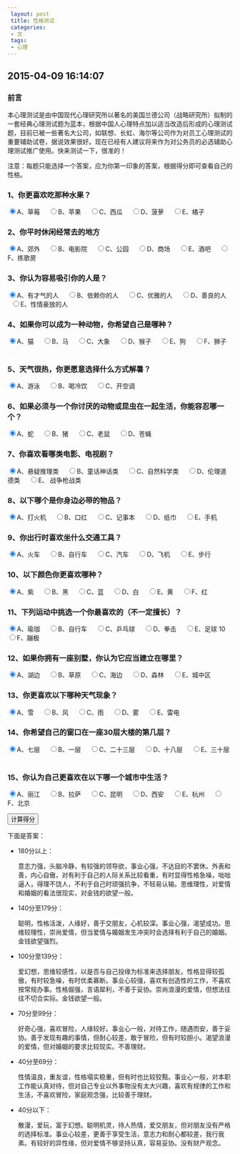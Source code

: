 ```yaml
---
 layout: post
 title: 性格测试
 categories:
 - 文
 tags:
 - 心理
---
```


## 2015-04-09 16:14:07

### 前言

本心理测试是由中国现代心理研究所以著名的美国兰德公司（战略研究所）拟制的一套经典心理测试题为蓝本，根据中国人心理特点加以适当改造后形成的心理测试题，目前已被一些著名大公司，如联想、长虹、海尔等公司作为对员工心理测试的重要辅助试卷，据说效果很好。现在已经有人建议将来作为对公务员的必选辅助心理测试推广使用。快来测试一下，很准的！

注意：每题只能选择一个答案，应为你第一印象的答案，根据得分即可查看自己的性格。

### 1、你更喜欢吃那种水果？

<input type="radio" name="Q1" value="2" checked="checked"/>A、草莓 &nbsp; &nbsp;
<input type="radio" name="Q1" value="3" />B、苹果 &nbsp; &nbsp;
<input type="radio" name="Q1" value="5" />C、西瓜 &nbsp; &nbsp;
<input type="radio" name="Q1" value="10" />D、菠萝 &nbsp; &nbsp;
<input type="radio" name="Q1" value="15" />E、橘子 &nbsp; &nbsp;

### 2、你平时休闲经常去的地方

<input type="radio" name="Q2" value="2" checked="checked"/>A、郊外 &nbsp; &nbsp;
<input type="radio" name="Q2" value="3" />B、电影院 &nbsp; &nbsp;
<input type="radio" name="Q2" value="5" />C、公园 &nbsp; &nbsp;
<input type="radio" name="Q2" value="10" />D、商场 &nbsp; &nbsp;
<input type="radio" name="Q2" value="15" />E、酒吧 &nbsp; &nbsp;
<input type="radio" name="Q2" value="20" />F、练歌房 &nbsp; &nbsp;

### 3、你认为容易吸引你的人是？

<input type="radio" name="Q3" value="2" checked="checked"/>A、有才气的人 &nbsp; &nbsp;
<input type="radio" name="Q3" value="3" />B、依赖你的人 &nbsp; &nbsp;
<input type="radio" name="Q3" value="5" />C、优雅的人 &nbsp; &nbsp;
<input type="radio" name="Q3" value="10" />D、善良的人 &nbsp; &nbsp;
<input type="radio" name="Q3" value="15" />E、性情豪放的人 &nbsp; &nbsp;

### 4、如果你可以成为一种动物，你希望自己是哪种？

<input type="radio" name="Q4" value="2" checked="checked"/>A、猫 &nbsp; &nbsp;
<input type="radio" name="Q4" value="3" />B、马 &nbsp; &nbsp;
<input type="radio" name="Q4" value="5" />C、大象 &nbsp; &nbsp;
<input type="radio" name="Q4" value="10" />D、猴子 &nbsp; &nbsp;
<input type="radio" name="Q4" value="15" />E、狗 &nbsp; &nbsp;
<input type="radio" name="Q4" value="20" />F、狮子 &nbsp; &nbsp;

### 5、天气很热，你更愿意选择什么方式解暑？

<input type="radio" name="Q5" value="5" checked="checked"/>A、游泳 &nbsp; &nbsp;
<input type="radio" name="Q5" value="10" />B、喝冷饮 &nbsp; &nbsp;
<input type="radio" name="Q5" value="15" />C、开空调 &nbsp; &nbsp;

### 6、如果必须与一个你讨厌的动物或昆虫在一起生活，你能容忍哪一个？

<input type="radio" name="Q6" value="2" checked="checked"/>A、蛇 &nbsp; &nbsp;
<input type="radio" name="Q6" value="5" />B、猪 &nbsp; &nbsp;
<input type="radio" name="Q6" value="10" />C、老鼠 &nbsp; &nbsp;
<input type="radio" name="Q6" value="15" />D、苍蝇 &nbsp; &nbsp;

### 7、你喜欢看哪类电影、电视剧？

<input type="radio" name="Q7" value="2" checked="checked"/>A、悬疑推理类 &nbsp; &nbsp;
<input type="radio" name="Q7" value="3" />B、童话神话类 &nbsp; &nbsp;
<input type="radio" name="Q7" value="5" />C、自然科学类 &nbsp; &nbsp;
<input type="radio" name="Q7" value="10" />D、伦理道德类 &nbsp; &nbsp;
<input type="radio" name="Q7" value="15" />E、 战争枪战类 &nbsp; &nbsp;

### 8、以下哪个是你身边必带的物品？

<input type="radio" name="Q8" value="2" checked="checked"/>A、打火机 &nbsp; &nbsp;
<input type="radio" name="Q8" value="2" />B、口红 &nbsp; &nbsp;
<input type="radio" name="Q8" value="3" />C、记事本 &nbsp; &nbsp;
<input type="radio" name="Q8" value="5" />D、纸巾 &nbsp; &nbsp;
<input type="radio" name="Q8" value="10" />E、手机 &nbsp; &nbsp;

### 9、你出行时喜欢坐什么交通工具？

<input type="radio" name="Q9" value="2" checked="checked"/>A、火车 &nbsp; &nbsp;
<input type="radio" name="Q9" value="3" />B、自行车 &nbsp; &nbsp;
<input type="radio" name="Q9" value="5" />C、汽车 &nbsp; &nbsp;
<input type="radio" name="Q9" value="10" />D、飞机 &nbsp; &nbsp;
<input type="radio" name="Q9" value="15" />E、步行 &nbsp; &nbsp;

### 10、以下颜色你更喜欢哪种？

<input type="radio" name="Q10" value="2" checked="checked"/>A、紫 &nbsp; &nbsp;
<input type="radio" name="Q10" value="3" />B、黑 &nbsp; &nbsp;
<input type="radio" name="Q10" value="5" />C、蓝 &nbsp; &nbsp;
<input type="radio" name="Q10" value="8" />D、白 &nbsp; &nbsp;
<input type="radio" name="Q10" value="12" />E、黄 &nbsp; &nbsp;
<input type="radio" name="Q10" value="15" />F、红 &nbsp; &nbsp;

### 11、下列运动中挑选一个你最喜欢的（不一定擅长）？

<input type="radio" name="Q11" value="2" checked="checked"/>A、瑜珈 &nbsp; &nbsp;
<input type="radio" name="Q11" value="3" />B、自行车 &nbsp; &nbsp;
<input type="radio" name="Q11" value="5" />C、乒乓球 &nbsp; &nbsp;
<input type="radio" name="Q11" value="8" />D、拳击 &nbsp; &nbsp;
<input type="radio" name="Q11" value="10" />E、足球 10 &nbsp; &nbsp;
<input type="radio" name="Q11" value="15" />F、蹦极 &nbsp; &nbsp;

### 12、如果你拥有一座别墅，你认为它应当建立在哪里？

<input type="radio" name="Q12" value="2" checked="checked"/>A、湖边 &nbsp; &nbsp;
<input type="radio" name="Q12" value="3" />B、草原 &nbsp; &nbsp;
<input type="radio" name="Q12" value="5" />C、海边 &nbsp; &nbsp;
<input type="radio" name="Q12" value="10" />D、森林 &nbsp; &nbsp;
<input type="radio" name="Q12" value="15" />E、城中区 &nbsp; &nbsp;

### 13、你更喜欢以下哪种天气现象？

<input type="radio" name="Q13" value="2" checked="checked"/>A、雪 &nbsp; &nbsp;
<input type="radio" name="Q13" value="3" />B、风 &nbsp; &nbsp;
<input type="radio" name="Q13" value="5" />C、雨 &nbsp; &nbsp;
<input type="radio" name="Q13" value="10" />D、雾 &nbsp; &nbsp;
<input type="radio" name="Q13" value="15" />E、雷电 &nbsp; &nbsp;

### 14、你希望自己的窗口在一座30层大楼的第几层？

<input type="radio" name="Q14" value="2" checked="checked"/>A、七层 &nbsp; &nbsp;
<input type="radio" name="Q14" value="3" />B、一层 &nbsp; &nbsp;
<input type="radio" name="Q14" value="5" />C、二十三层 &nbsp; &nbsp;
<input type="radio" name="Q14" value="10" />D、十八层 &nbsp; &nbsp;
<input type="radio" name="Q14" value="15" />E、三十层 &nbsp; &nbsp;

### 15、你认为自己更喜欢在以下哪一个城市中生活？

<input type="radio" name="Q15" value="1" checked="checked"/>A、丽江 &nbsp; &nbsp;
<input type="radio" name="Q15" value="3" />B、拉萨 &nbsp; &nbsp;
<input type="radio" name="Q15" value="5" />C、昆明 &nbsp; &nbsp;
<input type="radio" name="Q15" value="8" />D、西安 &nbsp; &nbsp;
<input type="radio" name="Q15" value="10" />E、杭州 &nbsp; &nbsp;
<input type="radio" name="Q15" value="15" />F、北京 &nbsp; &nbsp;

<button onClick="getValue()">计算得分</button>

下面是答案：

- 180分以上：

	意志力强，头脑冷静，有较强的领导欲，事业心强，不达目的不罢休。外表和善，内心自傲，对有利于自己的人际关系比较看重，有时显得性格急噪，咄咄逼人，得理不饶人，不利于自己时顽强抗争，不轻易认输。思维理性，对爱情和婚姻的看法很现实，对金钱的欲望一般。

- 140分至179分：

	聪明，性格活泼，人缘好，善于交朋友，心机较深。事业心强，渴望成功。思维较理性，崇尚爱情，但当爱情与婚姻发生冲突时会选择有利于自己的婚姻。金钱欲望强烈。

- 100分至139分：

	爱幻想，思维较感性，以是否与自己投缘为标准来选择朋友。性格显得较孤傲，有时较急噪，有时优柔寡断。事业心较强，喜欢有创造性的工作，不喜欢按常规办事。性格倔强，言语犀利，不善于妥协。崇尚浪漫的爱情，但想法往往不切合实际。金钱欲望一般。

- 70分至99分：

	好奇心强，喜欢冒险，人缘较好。事业心一般，对待工作，随遇而安，善于妥协。善于发现有趣的事情，但耐心较差，敢于冒险，但有时较胆小。渴望浪漫的爱情，但对婚姻的要求比较现实。不善理财。

- 40分至69分：

	性情温良，重友谊，性格塌实稳重，但有时也比较狡黠。事业心一般，对本职工作能认真对待，但对自己专业以外事物没有太大兴趣，喜欢有规律的工作和生活，不喜欢冒险，家庭观念强，比较善于理财。

- 40分以下：

	散漫，爱玩，富于幻想。聪明机灵，待人热情，爱交朋友，但对朋友没有严格的选择标准。事业心较差，更善于享受生活，意志力和耐心都较差，我行我素。有较好的异性缘，但对爱情不够坚持认真，容易妥协。没有财产观念。

<script>
function getValue() {
	var Value=0
	for (var i=1; i<=15; i++) {
		var Q=document.getElementsByName("Q"+i)
		for(var j=0; j<Q.length; j++) {
			if(Q[j].checked) Value += Q[j].value*1
		}
	}
	alert(Value)
}
</script>

